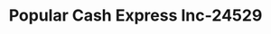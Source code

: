 ---
f_zip-code: 90731
f_state-code: CA
title: Popular Cash Express Inc-24529
f_phone: 310-521-3060
f_city-only: San Pedro
f_address: 1330 S Pacific Ave San Pedro
f_location-unique-id: '24529'
slug: popular-cash-express-inc-24529
updated-on: '2024-05-30T13:46:58.046Z'
created-on: '2024-05-30T13:36:59.803Z'
published-on: '2024-05-30T13:54:32.469Z'
f_city-state: cms/city/san-pedro-ca.md
f_company: cms/company/popular-cash-express-inc.md
f_state: cms/state/california.md
layout: '[payday-loan].html'
tags: payday-loan
---
